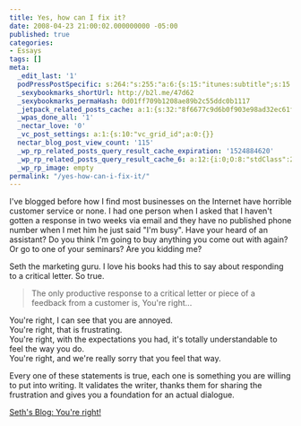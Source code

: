 ```yaml
---
title: Yes, how can I fix it?
date: 2008-04-23 21:00:02.000000000 -05:00
published: true
categories:
- Essays
tags: []
meta:
  _edit_last: '1'
  podPressPostSpecific: s:264:"s:255:"a:6:{s:15:"itunes:subtitle";s:15:"##PostExcerpt##";s:14:"itunes:summary";s:15:"##PostExcerpt##";s:15:"itunes:keywords";s:17:"##WordPressCats##";s:13:"itunes:author";s:10:"##Global##";s:15:"itunes:explicit";s:7:"Default";s:12:"itunes:block";s:7:"Default";}";";
  _sexybookmarks_shortUrl: http://b2l.me/47d62
  _sexybookmarks_permaHash: 0d01ff709b1208ae89b2c55ddc0b1117
  _jetpack_related_posts_cache: a:1:{s:32:"8f6677c9d6b0f903e98ad32ec61f8deb";a:2:{s:7:"expires";i:1467887811;s:7:"payload";a:3:{i:0;a:1:{s:2:"id";i:673;}i:1;a:1:{s:2:"id";i:646;}i:2;a:1:{s:2:"id";i:713;}}}}
  _wpas_done_all: '1'
  _nectar_love: '0'
  _vc_post_settings: a:1:{s:10:"vc_grid_id";a:0:{}}
  nectar_blog_post_view_count: '115'
  _wp_rp_related_posts_query_result_cache_expiration: '1524884620'
  _wp_rp_related_posts_query_result_cache_6: a:12:{i:0;O:8:"stdClass":2:{s:7:"post_id";s:3:"863";s:5:"score";s:14:"86.51620181264";}i:1;O:8:"stdClass":2:{s:7:"post_id";s:3:"657";s:5:"score";s:17:"82.62739334393322";}i:2;O:8:"stdClass":2:{s:7:"post_id";s:3:"705";s:5:"score";s:17:"61.42099623454015";}i:3;O:8:"stdClass":2:{s:7:"post_id";s:4:"3835";s:5:"score";s:17:"26.81825459980111";}i:4;O:8:"stdClass":2:{s:7:"post_id";s:3:"872";s:5:"score";s:18:"24.960005220484238";}i:5;O:8:"stdClass":2:{s:7:"post_id";s:3:"267";s:5:"score";s:18:"24.884552818710016";}i:6;O:8:"stdClass":2:{s:7:"post_id";s:4:"1411";s:5:"score";s:18:"23.884051994549026";}i:7;O:8:"stdClass":2:{s:7:"post_id";s:4:"1436";s:5:"score";s:17:"22.79226054811276";}i:8;O:8:"stdClass":2:{s:7:"post_id";s:4:"4935";s:5:"score";s:18:"22.498517018140685";}i:9;O:8:"stdClass":2:{s:7:"post_id";s:4:"1183";s:5:"score";s:18:"21.314971218997986";}i:10;O:8:"stdClass":2:{s:7:"post_id";s:4:"7893";s:5:"score";s:18:"21.300722488617723";}i:11;O:8:"stdClass":2:{s:7:"post_id";s:3:"713";s:5:"score";s:18:"21.214049861064765";}}
  _wp_rp_image: empty
permalink: "/yes-how-can-i-fix-it/"
---
```

I've blogged before how I find most businesses on the Internet have horrible customer service or none.  I had one person when I asked that I haven't gotten a response in two weeks via email and they have no published phone number when I met him he just said "I'm busy".  Have your heard of an assistant?  Do you think I'm going to buy anything you come out with again?  Or go to one of your seminars?  Are you kidding me?

Seth the marketing guru.  I love his books had this to say about responding to a critical letter.  So true.
>The only productive response to a critical letter or piece of a feedback from a customer is, You're right... 

You're right, I can see that you are annoyed.<br />
You're right, that is frustrating.<br />
You're right, with the expectations you had, it's totally understandable to feel the way you do.<br />
You're right, and we're really sorry that you feel that way.

Every one of these statements is true, each one is something you are willing to put into writing. It validates the writer, thanks them for sharing the frustration and gives you a foundation for an actual dialogue.</blockquote>
<p><a href="http://sethgodin.typepad.com/seths_blog/2008/04/youre-right.html" rel="nofollow">Seth's Blog: You're right!</a></p>
